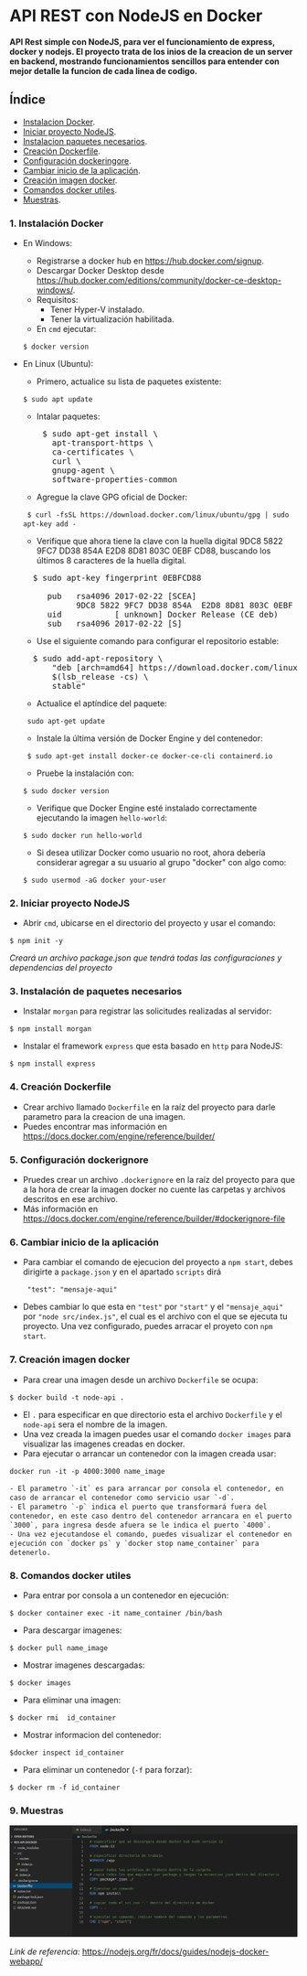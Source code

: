 # API REST con NodeJS en Docker

#### API Rest simple con NodeJS, para ver el funcionamiento de express, docker y nodejs. El proyecto trata de los inios de la creacion de un server en backend, mostrando funcionamientos sencillos para entender con mejor detalle la funcion de cada linea de codigo.

## Índice
- [Instalacion Docker](#1-instalación-docker).
- [Iniciar proyecto NodeJS](#2-iniciar-proyecto-nodejs).
- [Instalacion paquetes necesarios](#3-instalación-de-paquetes-necesarios).
- [Creación Dockerfile](#4-creación-dockerfile).
- [Configuración dockeringore](#5-configuración-dockerignore).
- [Cambiar inicio de la aplicación](#6-cambiar-inicio-de-la-aplicación).
- [Creación imagen docker](#7-creación-imagen-docker).
- [Comandos docker utiles](#8-comandos-docker-utiles).
- [Muestras](#muestras).


### 1. Instalación Docker
  - En Windows:
    - Registrarse a docker hub en https://hub.docker.com/signup.
    - Descargar Docker Desktop desde https://hub.docker.com/editions/community/docker-ce-desktop-windows/.
    - Requisitos: 
      - Tener Hyper-V instalado.
      - Tener la virtualización habilitada.
    - En `cmd` ejecutar:
    <pre><code>$ docker version </code></pre>
  
  - En Linux (Ubuntu):
    - Primero, actualice su lista de paquetes existente:
    <pre><code>$ sudo apt update</code></pre>
    - Intalar paquetes:
    <pre>
        $ sudo apt-get install \
          apt-transport-https \
          ca-certificates \
          curl \
          gnupg-agent \
          software-properties-common
    </pre>
    - Agregue la clave GPG oficial de Docker:
    <pre><code> $ curl -fsSL https://download.docker.com/linux/ubuntu/gpg | sudo apt-key add - </code></pre>
    - Verifique que ahora tiene la clave con la huella digital 9DC8 5822 9FC7 DD38 854A  E2D8 8D81 803C 0EBF CD88, buscando los últimos 8 caracteres de la huella digital.
    <pre>
      $ sudo apt-key fingerprint 0EBFCD88
      
         pub   rsa4096 2017-02-22 [SCEA]
               9DC8 5822 9FC7 DD38 854A  E2D8 8D81 803C 0EBF CD88
         uid           [ unknown] Docker Release (CE deb) <docker@docker.com>
         sub   rsa4096 2017-02-22 [S]
    </pre>
    - Use el siguiente comando para configurar el repositorio estable:
    <pre>
      $ sudo add-apt-repository \
          "deb [arch=amd64] https://download.docker.com/linux/ubuntu \
          $(lsb_release -cs) \
          stable"
    </pre>
    - Actualice el aptíndice del paquete:
    <pre><code> sudo apt-get update </code></pre>
    - Instale la última versión de Docker Engine y del contenedor:
    <pre><code> $ sudo apt-get install docker-ce docker-ce-cli containerd.io </code></pre>
    - Pruebe la instalación con:
    <pre><code>$ sudo docker version </code></pre>
    - Verifique que Docker Engine esté instalado correctamente ejecutando la  imagen `hello-world`:
    <pre><code>$ sudo docker run hello-world </code></pre>
    - Si desea utilizar Docker como usuario no root, ahora debería considerar agregar a su usuario al grupo "docker" con algo como:
    <pre><code>$ sudo usermod -aG docker your-user</code></pre>
    
    
### 2. Iniciar proyecto NodeJS
  - Abrir `cmd`, ubicarse en el directorio del proyecto y usar el comando:
  <pre><code>$ npm init -y</code></pre>
  *Creará un archivo package.json que tendrá todas las configuraciones y dependencias del proyecto*
 
### 3. Instalación de paquetes necesarios
  - Instalar `morgan` para registrar las solicitudes realizadas al servidor:
  <pre><code>$ npm install morgan</code></pre>
  - Instalar el framework `express` que esta basado en `http` para NodeJS:
  <pre><code>$ npm install express</code></pre>
  
### 4. Creación Dockerfile
  - Crear archivo llamado `Dockerfile` en la raíz del proyecto para darle parametro para la creacion de una imagen.
  - Puedes encontrar mas información en https://docs.docker.com/engine/reference/builder/
  
### 5. Configuración dockerignore
  - Pruedes crear un archivo `.dockerignore` en la raíz del proyecto para que a la hora de crear la imagen docker no cuente las carpetas y archivos descritos en ese archivo.
  - Más información en https://docs.docker.com/engine/reference/builder/#dockerignore-file

### 6. Cambiar inicio de la aplicación
  - Para cambiar el comando de ejecucion del proyecto a `npm start`, debes dirigirte a `package.json` y en el apartado `scripts` dirá     <pre><code> "test": "mensaje-aqui" </code></pre>
  - Debes cambiar lo que esta en `"test"` por `"start"` y el `"mensaje_aqui"` por `"node src/index.js"`, el cual es el archivo con el que se ejecuta tu proyecto. Una vez configurado, puedes arracar el proyeto con `npm start`.
 
### 7. Creación imagen docker
  - Para crear una imagen desde un archivo `Dockerfile` se ocupa: 
  <pre><code>$ docker build -t node-api .</code></pre>
  - El `.` para especificar en que directorio esta el archivo `Dockerfile` y el `node-api` sera el nombre de la imagen.
  - Una vez creada la imagen puedes usar el comando `docker images` para visualizar las imagenes creadas en docker.
  - Para ejecutar o arrancar un contenedor con la imagen creada usar:
  <pre><code>docker run -it -p 4000:3000 name_image</code></pre>
    - El parametro `-it` es para arrancar por consola el contenedor, en caso de arrancar el contenedor como servicio usar `-d`.
    - El parametro `-p` indica el puerto que transformará fuera del contenedor, en este caso dentro del contenedor arrancara en el puerto `3000`, para ingresa desde afuera se le indica el puerto `4000`.
    - Una vez ejecutandose el comando, puedes visualizar el contenedor en ejecución con `docker ps` y `docker stop name_container` para detenerlo.
    
  
### 8. Comandos docker utiles
  - Para entrar por consola a un contenedor en ejecución: 
  <pre><code>$ docker container exec -it name_container /bin/bash</code></pre>
  - Para descargar imagenes: 
  <pre><code>$ docker pull name_image</code></pre>
  - Mostrar imagenes descargadas: 
  <pre><code>$ docker images</code></pre>
  - Para eliminar una imagen: 
  <pre><code>$ docker rmi  id_container</code></pre>
  - Mostrar informacion del contenedor:
   <pre><code>$docker inspect id_container</code></pre>
  - Para eliminar un contenedor (`-f` para forzar):
  <pre><code>$ docker rm -f id_container</code></pre>
  
### 9. Muestras
![alt text](https://raw.githubusercontent.com/soRodriguezz/res-api-docker/master/muestra.png)

*Link de referencia:* https://nodejs.org/fr/docs/guides/nodejs-docker-webapp/
